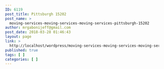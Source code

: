 ```yaml
---
ID: 6119
post_title: Pittsburgh 15202
post_name: >
  moving-services-moving-services-moving-services-pittsburgh-15202
author: mrgabonijeff@gmail.com
post_date: 2018-03-28 01:46:43
layout: page
link: >
  http://localhost/wordpress/moving-services-moving-services-moving-services-pittsburgh-15202/
published: true
tags: [ ]
categories: [ ]
---
```

